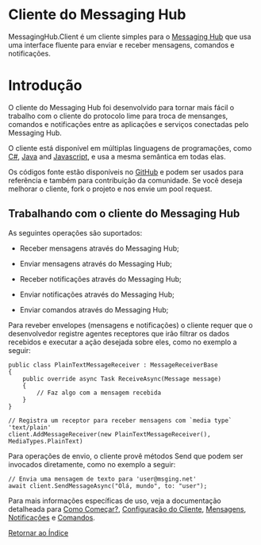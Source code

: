 # Cliente do Messaging Hub

MessagingHub.Client é um cliente simples para o [Messaging Hub](https://messaginghub.io/) que usa uma interface fluente para enviar e receber mensagens, comandos e notificações.

# Introdução

O cliente do Messaging Hub foi desenvolvido para tornar mais fácil o trabalho com o cliente do protocolo lime para troca de mensanges, comandos e notificações entre as aplicações e serviços conectadas pelo Messaging Hub.

O cliente está disponível em múltiplas linguagens de programações, como [C#](https://github.com/takenet/messaginghub-client-csharp), [Java](https://github.com/takenet/messaginghub-client-java) and [Javascript](https://github.com/takenet/messaginghub-client-js), e usa a mesma semântica em todas elas.

Os códigos fonte estão disponíveis no [GitHub](https://github.com/takenet) e podem ser usados para referência e também para contribuição da comunidade. Se você deseja melhorar o cliente, fork o projeto e nos envie um pool request.

## Trabalhando com o cliente do Messaging Hub

As seguintes operações são suportados:

- Receber mensagens através do Messaging Hub;

- Enviar  mensagens através do Messaging Hub;

- Receber notificações através do Messaging Hub;

- Enviar notificações através do Messaging Hub;

- Enviar comandos através do Messaging Hub;

Para reveber envelopes (mensagens e notificações) o cliente requer que o desenvolvedor registre agentes receptores que irão filtrar os dados recebidos e executar a ação desejada sobre eles, como no exemplo a seguir:

```CSharp 
public class PlainTextMessageReceiver : MessageReceiverBase
{
    public override async Task ReceiveAsync(Message message)
    {
        // Faz algo com a mensagem recebida
    }
}

// Registra um receptor para receber mensagens com `media type` 'text/plain'
client.AddMessageReceiver(new PlainTextMessageReceiver(), MediaTypes.PlainText)
```

Para operações de envio, o cliente provê métodos Send que podem ser invocados diretamente, como no exemplo a seguir:

```CSharp
// Envia uma mensagem de texto para 'user@msging.net' 
await client.SendMessageAsync("Olá, mundo", to: "user");
```

Para mais informações específicas de uso, veja a documentação detalheada para [Como Começar?](./getting-started.md), [Configuração do Cliente](./client-configuration.md), [Mensagens](./messages.md), [Notificações](./notifications.md) e [Comandos](./commands.md).

[Retornar ao Índice](./index.md)